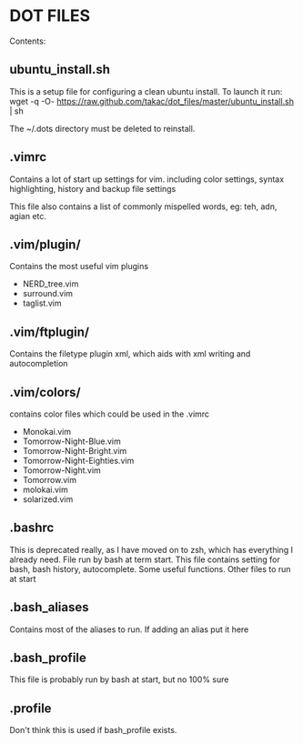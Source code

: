 DOT FILES
=========

Contents:

ubuntu_install.sh
--------------------------------
This is a setup file for configuring a clean ubuntu install.
To launch it run:
wget -q -O- https://raw.github.com/takac/dot_files/master/ubuntu_install.sh | sh

The ~/.dots directory must be deleted to reinstall.

.vimrc
------
Contains a lot of start up settings for vim. including color settings, syntax highlighting, history and backup file settings

This file also contains a list of commonly mispelled words, eg: teh, adn, agian etc.  

.vim/plugin/
------------
Contains the most useful vim plugins

* NERD_tree.vim
* surround.vim
* taglist.vim

.vim/ftplugin/
-------------
Contains the filetype plugin xml, which aids with xml writing and autocompletion

.vim/colors/
------------
contains color files which could be used in the .vimrc

* Monokai.vim
* Tomorrow-Night-Blue.vim
* Tomorrow-Night-Bright.vim
* Tomorrow-Night-Eighties.vim
* Tomorrow-Night.vim
* Tomorrow.vim
* molokai.vim
* solarized.vim

.bashrc
-------
This is deprecated really, as I have moved on to zsh, which has everything I already need.
File run by bash at term start.
This file contains setting for bash, bash history, autocomplete.
Some useful functions.
Other files to run at start

.bash_aliases
-------------
Contains most of the aliases to run.
If adding an alias put it here

.bash_profile
-------------
This file is probably run by bash at start, but no 100% sure

.profile
--------
Don't think this is used if bash_profile exists.

